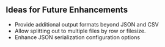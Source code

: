 
## Ideas for Future Enhancements
* Provide additional output formats beyond JSON and CSV
* Allow splitting out to multiple files by row or filesize.
* Enhance JSON serialization configuration options

